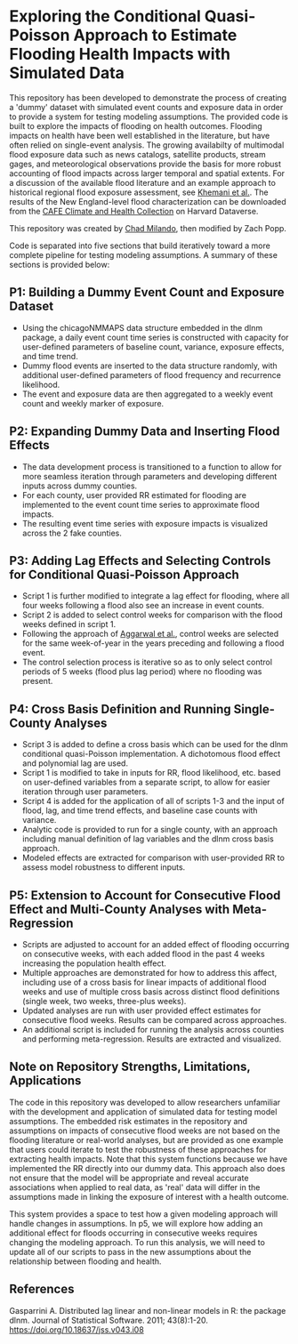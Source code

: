 # Exploring the Conditional Quasi-Poisson Approach to Estimate Flooding Health Impacts with Simulated Data
This repository has been developed to demonstrate the process of creating a 'dummy' dataset with simulated event counts and exposure data in order to provide a system for testing modeling assumptions. The provided code is built to explore the impacts of flooding on health outcomes. Flooding impacts on health have been well established in the literature, but have often relied on single-event analysis. The growing availabilty of multimodal flood exposure data such as news catalogs, satellite products, stream gages, and meteorological observations provide the basis for more robust accounting of flood impacts across larger temporal and spatial extents. For a discussion of the available flood literature and an example approach to historical regional flood exposure assessment, see [Khemani et al.](https://iopscience.iop.org/article/10.1088/2752-5309/adedac/meta). The results of the New England-level flood characterization can be downloaded from the [CAFE Climate and Health Collection](https://dataverse.harvard.edu/dataset.xhtml?persistentId=doi:10.7910/DVN/UAYKSU) on Harvard Dataverse. 

This repository was created by [Chad Milando](https://github.com/cmilando/ACRES_flood), then modified by Zach Popp.

Code is separated into five sections that build iteratively toward a more complete pipeline for testing modeling assumptions. A summary of these sections is provided below:

## P1: Building a Dummy Event Count and Exposure Dataset
- Using the chicagoNMMAPS data structure embedded in the dlnm package, a daily event count time series is constructed with capacity for user-defined parameters of baseline count, variance, exposure effects, and time trend.
- Dummy flood events are inserted to the data structure randomly, with additional user-defined parameters of flood frequency and recurrence likelihood.
- The event and exposure data are then aggregated to a weekly event count and weekly marker of exposure.

## P2: Expanding Dummy Data and Inserting Flood Effects
- The data development process is transitioned to a function to allow for more seamless iteration through parameters and developing different inputs across dummy counties.
- For each county, user provided RR estimated for flooding are implemented to the event count time series to approximate flood impacts.
- The resulting event time series with exposure impacts is visualized across the 2 fake counties.

## P3: Adding Lag Effects and Selecting Controls for Conditional Quasi-Poisson Approach
- Script 1 is further modified to integrate a lag effect for flooding, where all four weeks following a flood also see an increase in event counts.
- Script 2 is added to select control weeks for comparison with the flood weeks defined in script 1.
- Following the approach of [Aggarwal et al.](https://arxiv.org/abs/2309.13142), control weeks are selected for the same week-of-year in the years preceding and following a flood event.
- The control selection process is iterative so as to only select control periods of 5 weeks (flood plus lag period) where no flooding was present.

## P4: Cross Basis Definition and Running Single-County Analyses
-  Script 3 is added to define a cross basis which can be used for the dlnm conditional quasi-Poisson implementation. A dichotomous flood effect and polynomial lag are used.
-  Script 1 is modified to take in inputs for RR, flood likelihood, etc. based on user-defined variables from a separate script, to allow for easier iteration through user parameters.
-  Script 4 is added for the application of all of scripts 1-3 and the input of flood, lag, and time trend effects, and baseline case counts with variance.
-  Analytic code is provided to run for a single county, with an approach including manual definition of lag variables and the dlnm cross basis approach.
-  Modeled effects are extracted for comparison with user-provided RR to assess model robustness to different inputs.

## P5: Extension to Account for Consecutive Flood Effect and Multi-County Analyses with Meta-Regression
- Scripts are adjusted to account for an added effect of flooding occurring on consecutive weeks, with each added flood in the past 4 weeks increasing the population health effect.
- Multiple approaches are demonstrated for how to address this affect, including use of a cross basis for linear impacts of additional flood weeks and use of multiple cross basis across distinct flood definitions (single week, two weeks, three-plus weeks).
- Updated analyses are run with user provided effect estimates for consecutive flood weeks. Results can be compared across approaches.
- An additional script is included for running the analysis across counties and performing meta-regression. Results are extracted and visualized.

## Note on Repository Strengths, Limitations, Applications
The code in this repository was developed to allow researchers unfamiliar with the development and application of simulated data for testing model assumptions. The embedded risk estimates in the repository and assumptions on impacts of consecutive flood weeks are not based on the flooding literature or real-world analyses, but are provided as one example that users could iterate to test the robustness of these approaches for extracting health impacts. Note that this system  functions because we have implemented the RR directly into our dummy data. This approach also does not ensure that the model will be appropriate and reveal accurate associations when applied to real data, as 'real' data will differ in the assumptions made in linking the exposure of interest with a health outcome. 

This system provides a space to test how a given modeling approach will handle changes in assumptions. In p5, we will explore how adding an additional effect for floods occurring in consecutive weeks requires changing the modeling approach. To run this analysis, we will need to update all of our scripts to pass in the new assumptions about the relationship between flooding and health. 

## References
Gasparrini A. Distributed lag linear and non-linear models in R: the package dlnm. Journal of
  Statistical Software. 2011; 43(8):1-20. https://doi.org/10.18637/jss.v043.i08
